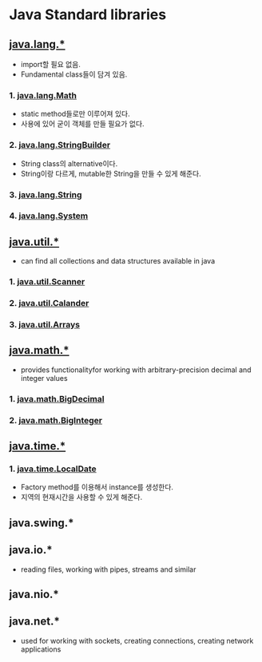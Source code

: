 # Java Standard libraries

## [java.lang.\*](https://docs.oracle.com/en/java/javase/14/docs/api/java.base/java/lang/package-summary.html)
  - import할 필요 없음.
  - Fundamental class들이 담겨 있음.

### 1. [java.lang.Math](https://docs.oracle.com/en/java/javase/14/docs/api/java.base/java/lang/Math.html)
  - static method들로만 이루어져 있다.
  - 사용에 있어 굳이 객체를 만들 필요가 없다.

### 2. [java.lang.StringBuilder](https://docs.oracle.com/en/java/javase/14/docs/api/java.base/java/lang/StringBuilder.html)
  - String class의 alternative이다.
  - String이랑 다르게, mutable한 String을 만들 수 있게 해준다.

### 3. [java.lang.String](https://docs.oracle.com/en/java/javase/14/docs/api/java.base/java/lang/String.html)

### 4. [java.lang.System](https://docs.oracle.com/en/java/javase/14/docs/api/java.base/java/lang/System.html)

## [java.util.\*](https://docs.oracle.com/en/java/javase/14/docs/api/java.base/java/util/package-summary.html)
  - can find all collections and data structures available in java
  
### 1. [java.util.Scanner](https://docs.oracle.com/en/java/javase/14/docs/api/java.base/java/util/Scanner.html)

### 2. [java.util.Calander](https://docs.oracle.com/en/java/javase/14/docs/api/java.base/java/util/Calendar.html)

### 3. [java.util.Arrays](https://docs.oracle.com/en/java/javase/14/docs/api/java.base/java/util/Arrays.html)

## [java.math.\*](https://docs.oracle.com/en/java/javase/14/docs/api/java.base/java/math/package-summary.html)
  - provides functionalityfor working with arbitrary-precision decimal and integer values

### 1. [java.math.BigDecimal](https://docs.oracle.com/en/java/javase/14/docs/api/java.base/java/math/BigDecimal.html)


### 2. [java.math.BigInteger](https://docs.oracle.com/en/java/javase/14/docs/api/java.base/java/math/BigInteger.html)

## [java.time.\*](https://docs.oracle.com/en/java/javase/14/docs/api/java.base/java/time/package-summary.html)

### 1. [java.time.LocalDate](https://docs.oracle.com/en/java/javase/14/docs/api/java.base/java/time/LocalDate.html)
  - Factory method를 이용해서 instance를 생성한다.
  - 지역의 현재시간을 사용할 수 있게 해준다.

## java.swing.*

## java.io.*
  - reading files, working with pipes, streams and similar

## java.nio.*

## java.net.*
  - used for working with sockets, creating connections, creating network applications
